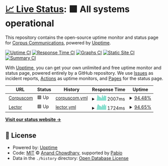 # [📈 Live Status](https://corpuscom.github.io/status): <!--live status--> **🟩 All systems operational**

This repository contains the open-source uptime monitor and status page for [Corpus Communications](http://corpuscom.hu), powered by [Upptime](https://github.com/upptime/upptime).

[![Uptime CI](https://github.com/corpuscom/status/workflows/Uptime%20CI/badge.svg)](https://github.com/corpuscom/status/actions?query=workflow%3A%22Uptime+CI%22)
[![Response Time CI](https://github.com/corpuscom/status/workflows/Response%20Time%20CI/badge.svg)](https://github.com/corpuscom/status/actions?query=workflow%3A%22Response+Time+CI%22)
[![Graphs CI](https://github.com/corpuscom/status/workflows/Graphs%20CI/badge.svg)](https://github.com/corpuscom/status/actions?query=workflow%3A%22Graphs+CI%22)
[![Static Site CI](https://github.com/corpuscom/status/workflows/Static%20Site%20CI/badge.svg)](https://github.com/corpuscom/status/actions?query=workflow%3A%22Static+Site+CI%22)
[![Summary CI](https://github.com/corpuscom/status/workflows/Summary%20CI/badge.svg)](https://github.com/corpuscom/status/actions?query=workflow%3A%22Summary+CI%22)

With [Upptime](https://upptime.js.org), you can get your own unlimited and free uptime monitor and status page, powered entirely by a GitHub repository. We use [Issues](https://github.com/corpuscom/status/issues) as incident reports, [Actions](https://github.com/corpuscom/status/actions) as uptime monitors, and [Pages](https://corpuscom.github.io/status) for the status page.

<!--start: status pages-->
<!-- This summary is generated by Upptime (https://github.com/upptime/upptime) -->
<!-- Do not edit this manually, your changes will be overwritten -->
<!-- prettier-ignore -->
| URL | Status | History | Response Time | Uptime |
| --- | ------ | ------- | ------------- | ------ |
| <img alt="" src="https://icons.duckduckgo.com/ip3/corpuscom.hu.ico" height="13"> [Corpuscom](https://corpuscom.hu) | 🟩 Up | [corpuscom.yml](https://github.com/corpuscom/status/commits/HEAD/history/corpuscom.yml) | <details><summary><img alt="Response time graph" src="./graphs/corpuscom/response-time-week.png" height="20"> 2007ms</summary><br><a href="https://corpuscom.github.io/status/history/corpuscom"><img alt="Response time 1854" src="https://img.shields.io/endpoint?url=https%3A%2F%2Fraw.githubusercontent.com%2Fcorpuscom%2Fstatus%2FHEAD%2Fapi%2Fcorpuscom%2Fresponse-time.json"></a><br><a href="https://corpuscom.github.io/status/history/corpuscom"><img alt="24-hour response time 2218" src="https://img.shields.io/endpoint?url=https%3A%2F%2Fraw.githubusercontent.com%2Fcorpuscom%2Fstatus%2FHEAD%2Fapi%2Fcorpuscom%2Fresponse-time-day.json"></a><br><a href="https://corpuscom.github.io/status/history/corpuscom"><img alt="7-day response time 2007" src="https://img.shields.io/endpoint?url=https%3A%2F%2Fraw.githubusercontent.com%2Fcorpuscom%2Fstatus%2FHEAD%2Fapi%2Fcorpuscom%2Fresponse-time-week.json"></a><br><a href="https://corpuscom.github.io/status/history/corpuscom"><img alt="30-day response time 1854" src="https://img.shields.io/endpoint?url=https%3A%2F%2Fraw.githubusercontent.com%2Fcorpuscom%2Fstatus%2FHEAD%2Fapi%2Fcorpuscom%2Fresponse-time-month.json"></a><br><a href="https://corpuscom.github.io/status/history/corpuscom"><img alt="1-year response time 1854" src="https://img.shields.io/endpoint?url=https%3A%2F%2Fraw.githubusercontent.com%2Fcorpuscom%2Fstatus%2FHEAD%2Fapi%2Fcorpuscom%2Fresponse-time-year.json"></a></details> | <details><summary><a href="https://corpuscom.github.io/status/history/corpuscom">94.48%</a></summary><a href="https://corpuscom.github.io/status/history/corpuscom"><img alt="All-time uptime 99.43%" src="https://img.shields.io/endpoint?url=https%3A%2F%2Fraw.githubusercontent.com%2Fcorpuscom%2Fstatus%2FHEAD%2Fapi%2Fcorpuscom%2Fuptime.json"></a><br><a href="https://corpuscom.github.io/status/history/corpuscom"><img alt="24-hour uptime 98.94%" src="https://img.shields.io/endpoint?url=https%3A%2F%2Fraw.githubusercontent.com%2Fcorpuscom%2Fstatus%2FHEAD%2Fapi%2Fcorpuscom%2Fuptime-day.json"></a><br><a href="https://corpuscom.github.io/status/history/corpuscom"><img alt="7-day uptime 94.48%" src="https://img.shields.io/endpoint?url=https%3A%2F%2Fraw.githubusercontent.com%2Fcorpuscom%2Fstatus%2FHEAD%2Fapi%2Fcorpuscom%2Fuptime-week.json"></a><br><a href="https://corpuscom.github.io/status/history/corpuscom"><img alt="30-day uptime 98.69%" src="https://img.shields.io/endpoint?url=https%3A%2F%2Fraw.githubusercontent.com%2Fcorpuscom%2Fstatus%2FHEAD%2Fapi%2Fcorpuscom%2Fuptime-month.json"></a><br><a href="https://corpuscom.github.io/status/history/corpuscom"><img alt="1-year uptime 99.43%" src="https://img.shields.io/endpoint?url=https%3A%2F%2Fraw.githubusercontent.com%2Fcorpuscom%2Fstatus%2FHEAD%2Fapi%2Fcorpuscom%2Fuptime-year.json"></a></details>
| <img alt="" src="https://icons.duckduckgo.com/ip3/lector.hu.ico" height="13"> [Lector](https://lector.hu) | 🟩 Up | [lector.yml](https://github.com/corpuscom/status/commits/HEAD/history/lector.yml) | <details><summary><img alt="Response time graph" src="./graphs/lector/response-time-week.png" height="20"> 1724ms</summary><br><a href="https://corpuscom.github.io/status/history/lector"><img alt="Response time 1635" src="https://img.shields.io/endpoint?url=https%3A%2F%2Fraw.githubusercontent.com%2Fcorpuscom%2Fstatus%2FHEAD%2Fapi%2Flector%2Fresponse-time.json"></a><br><a href="https://corpuscom.github.io/status/history/lector"><img alt="24-hour response time 1747" src="https://img.shields.io/endpoint?url=https%3A%2F%2Fraw.githubusercontent.com%2Fcorpuscom%2Fstatus%2FHEAD%2Fapi%2Flector%2Fresponse-time-day.json"></a><br><a href="https://corpuscom.github.io/status/history/lector"><img alt="7-day response time 1724" src="https://img.shields.io/endpoint?url=https%3A%2F%2Fraw.githubusercontent.com%2Fcorpuscom%2Fstatus%2FHEAD%2Fapi%2Flector%2Fresponse-time-week.json"></a><br><a href="https://corpuscom.github.io/status/history/lector"><img alt="30-day response time 1609" src="https://img.shields.io/endpoint?url=https%3A%2F%2Fraw.githubusercontent.com%2Fcorpuscom%2Fstatus%2FHEAD%2Fapi%2Flector%2Fresponse-time-month.json"></a><br><a href="https://corpuscom.github.io/status/history/lector"><img alt="1-year response time 1635" src="https://img.shields.io/endpoint?url=https%3A%2F%2Fraw.githubusercontent.com%2Fcorpuscom%2Fstatus%2FHEAD%2Fapi%2Flector%2Fresponse-time-year.json"></a></details> | <details><summary><a href="https://corpuscom.github.io/status/history/lector">94.65%</a></summary><a href="https://corpuscom.github.io/status/history/lector"><img alt="All-time uptime 99.45%" src="https://img.shields.io/endpoint?url=https%3A%2F%2Fraw.githubusercontent.com%2Fcorpuscom%2Fstatus%2FHEAD%2Fapi%2Flector%2Fuptime.json"></a><br><a href="https://corpuscom.github.io/status/history/lector"><img alt="24-hour uptime 100.00%" src="https://img.shields.io/endpoint?url=https%3A%2F%2Fraw.githubusercontent.com%2Fcorpuscom%2Fstatus%2FHEAD%2Fapi%2Flector%2Fuptime-day.json"></a><br><a href="https://corpuscom.github.io/status/history/lector"><img alt="7-day uptime 94.65%" src="https://img.shields.io/endpoint?url=https%3A%2F%2Fraw.githubusercontent.com%2Fcorpuscom%2Fstatus%2FHEAD%2Fapi%2Flector%2Fuptime-week.json"></a><br><a href="https://corpuscom.github.io/status/history/lector"><img alt="30-day uptime 98.73%" src="https://img.shields.io/endpoint?url=https%3A%2F%2Fraw.githubusercontent.com%2Fcorpuscom%2Fstatus%2FHEAD%2Fapi%2Flector%2Fuptime-month.json"></a><br><a href="https://corpuscom.github.io/status/history/lector"><img alt="1-year uptime 99.45%" src="https://img.shields.io/endpoint?url=https%3A%2F%2Fraw.githubusercontent.com%2Fcorpuscom%2Fstatus%2FHEAD%2Fapi%2Flector%2Fuptime-year.json"></a></details>

<!--end: status pages-->

[**Visit our status website →**](https://corpuscom.github.io/status)

## 📄 License

- Powered by: [Upptime](https://github.com/upptime/upptime)
- Code: [MIT](./LICENSE) © [Anand Chowdhary](https://anandchowdhary.com), supported by [Pabio](https://pabio.com)
- Data in the `./history` directory: [Open Database License](https://opendatacommons.org/licenses/odbl/1-0/)
